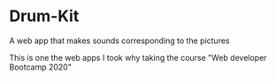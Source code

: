 # Drum-Kit
A web app that makes sounds corresponding to the pictures

This is one the web apps I took why taking the course "Web developer Bootcamp 2020"
